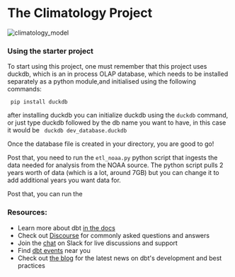 # The Climatology Project
![climatology_model](https://github.com/RJSD3V/climate_works_dbt/assets/20220544/1fe77541-9987-40f1-91b4-67a76aab30ba)

### Using the starter project

To start using this project, one must remember that this project uses duckdb, which is an in process OLAP database, which needs to be installed separately as a python module,and initialised using the following commands: 

``` pip install duckdb```

after installing duckdb you can initialize duckdb using the `duckdb` command, or just type duckdb followed by the db name you want to have, in this case it would be 
``` duckdb dev_database.duckdb```

Once the database file is created in your directory, you are good to go!

Post that, you need to run the `etl_noaa.py` python script that ingests the data needed for analysis from the NOAA source. The python script pulls 2 years worth of data (which is a lot, around 7GB) but you can change it to add additional years you want data for. 

Post that, you can run the  

### Resources:
- Learn more about dbt [in the docs](https://docs.getdbt.com/docs/introduction)
- Check out [Discourse](https://discourse.getdbt.com/) for commonly asked questions and answers
- Join the [chat](https://community.getdbt.com/) on Slack for live discussions and support
- Find [dbt events](https://events.getdbt.com) near you
- Check out [the blog](https://blog.getdbt.com/) for the latest news on dbt's development and best practices
